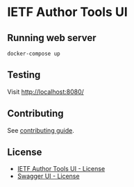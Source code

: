 # IETF Author Tools UI

## Running web server
```
docker-compose up
```

## Testing

Visit [http://localhost:8080/](http://localhost:8080/)

## Contributing

See [contributing guide](CONTRIBUTING.md).

## License

* [IETF Author Tools UI - License](LICENSE)
* [Swagger UI - License](www/doc/LICENSE)
